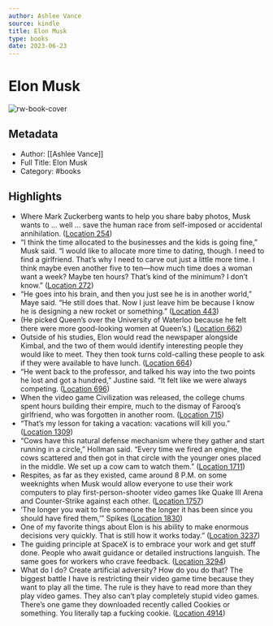 ```yaml
---
author: Ashlee Vance
source: kindle
title: Elon Musk
type: books
date: 2023-06-23
---
```

# Elon Musk

![rw-book-cover](https://images-na.ssl-images-amazon.com/images/I/51tw6UjHpDL._SL200_.jpg)

## Metadata
- Author: [[Ashlee Vance]]
- Full Title: Elon Musk
- Category: #books

## Highlights
- Where Mark Zuckerberg wants to help you share baby photos, Musk wants to … well … save the human race from self-imposed or accidental annihilation. ([Location 254](https://readwise.io/to_kindle?action=open&asin=B00SIDCSWY&location=254))
- “I think the time allocated to the businesses and the kids is going fine,” Musk said. “I would like to allocate more time to dating, though. I need to find a girlfriend. That’s why I need to carve out just a little more time. I think maybe even another five to ten—how much time does a woman want a week? Maybe ten hours? That’s kind of the minimum? I don’t know.” ([Location 272](https://readwise.io/to_kindle?action=open&asin=B00SIDCSWY&location=272))
- “He goes into his brain, and then you just see he is in another world,” Maye said. “He still does that. Now I just leave him be because I know he is designing a new rocket or something.” ([Location 443](https://readwise.io/to_kindle?action=open&asin=B00SIDCSWY&location=443))
- (He picked Queen’s over the University of Waterloo because he felt there were more good-looking women at Queen’s.) ([Location 662](https://readwise.io/to_kindle?action=open&asin=B00SIDCSWY&location=662))
- Outside of his studies, Elon would read the newspaper alongside Kimbal, and the two of them would identify interesting people they would like to meet. They then took turns cold-calling these people to ask if they were available to have lunch. ([Location 664](https://readwise.io/to_kindle?action=open&asin=B00SIDCSWY&location=664))
- “He went back to the professor, and talked his way into the two points he lost and got a hundred,” Justine said. “It felt like we were always competing. ([Location 696](https://readwise.io/to_kindle?action=open&asin=B00SIDCSWY&location=696))
- When the video game Civilization was released, the college chums spent hours building their empire, much to the dismay of Farooq’s girlfriend, who was forgotten in another room. ([Location 715](https://readwise.io/to_kindle?action=open&asin=B00SIDCSWY&location=715))
- “That’s my lesson for taking a vacation: vacations will kill you.” ([Location 1309](https://readwise.io/to_kindle?action=open&asin=B00SIDCSWY&location=1309))
- “Cows have this natural defense mechanism where they gather and start running in a circle,” Hollman said. “Every time we fired an engine, the cows scattered and then got in that circle with the younger ones placed in the middle. We set up a cow cam to watch them.” ([Location 1711](https://readwise.io/to_kindle?action=open&asin=B00SIDCSWY&location=1711))
- Respites, as far as they existed, came around 8 P.M. on some weeknights when Musk would allow everyone to use their work computers to play first-person-shooter video games like Quake III Arena and Counter-Strike against each other. ([Location 1757](https://readwise.io/to_kindle?action=open&asin=B00SIDCSWY&location=1757))
- ‘The longer you wait to fire someone the longer it has been since you should have fired them,’” Spikes ([Location 1830](https://readwise.io/to_kindle?action=open&asin=B00SIDCSWY&location=1830))
- One of my favorite things about Elon is his ability to make enormous decisions very quickly. That is still how it works today.” ([Location 3237](https://readwise.io/to_kindle?action=open&asin=B00SIDCSWY&location=3237))
- The guiding principle at SpaceX is to embrace your work and get stuff done. People who await guidance or detailed instructions languish. The same goes for workers who crave feedback. ([Location 3294](https://readwise.io/to_kindle?action=open&asin=B00SIDCSWY&location=3294))
- What do I do? Create artificial adversity? How do you do that? The biggest battle I have is restricting their video game time because they want to play all the time. The rule is they have to read more than they play video games. They also can’t play completely stupid video games. There’s one game they downloaded recently called Cookies or something. You literally tap a fucking cookie. ([Location 4914](https://readwise.io/to_kindle?action=open&asin=B00SIDCSWY&location=4914))

